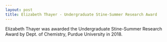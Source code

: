 ```yaml
---
layout: post
title: Elizabeth Thayer - Undergraduate Stine-Summer Research Award
---
```

Elizabeth Thayer was awarded the Undergraduate Stine-Summer Research Award by Dept. of Chemistry, Purdue University in 2018.

